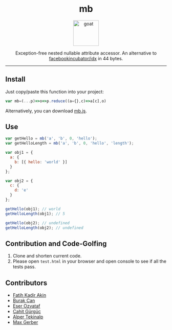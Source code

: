 <div align="center">
<h1>mb</h1>
<img height="80" width="80" alt="goat" src="https://d1j8pt39hxlh3d.cloudfront.net/development/emojione/4.0/833/14168.svg?1533081835" />

Exception-free nested nullable attribute accessor.
An alternative to [facebookincubator/idx](https://github.com/facebookincubator/idx) in 44 bytes.
</div/>

<hr />

## Install
Just copy/paste this function into your project:
``` javascript
var mb=(...p)=>o=>p.reduce((a={},c)=>a[c],o)
```
Alternatively, you can download [mb.js](https://raw.githubusercontent.com/burakcan/mb/master/mb.js).

## Use
``` javascript
var getHello = mb('a', 'b', 0, 'hello');
var getHelloLength = mb('a', 'b', 0, 'hello', 'length');

var obj1 = {
  a: {
    b: [{ hello: 'world' }]
  }
};

var obj2 = {
  c: {
    d: 'e'
  }
};

getHello(obj1); // world
getHelloLength(obj1); // 5

getHello(obj2); // undefined
getHelloLength(obj2); // undefined
```

## Contribution and Code-Golfing

1. Clone and shorten current code.
2. Please open `test.html` in your browser and open console to see if all the tests pass.

## Contributors
- [Fatih Kadir Akin](https://github.com/f)
- [Burak Can](https://github.com/burakcan)
- [Eser Ozvataf](https://github.com/eserozvataf)
- [Cahit Gürgüc](https://github.com/aborjinik)
- [Alper Tekinalp](https://github.com/alpert)
- [Max Gerber](https://github.com/maxwellgerber)
